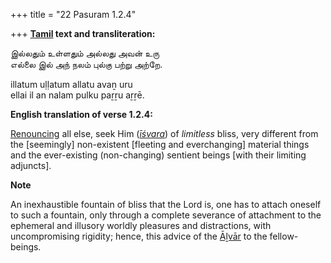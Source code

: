 +++
title = "22 Pasuram 1.2.4"

+++
**[Tamil](/definition/tamil#history "show Tamil definitions") text and transliteration:**

இல்லதும் உள்ளதும் அல்லது அவன் உரு  
எல்லை இல் அந் நலம் புல்கு பற்று அற்றே.

illatum uḷḷatum allatu avaṉ uru  
ellai il an nalam pulku paṟṟu aṟṟē.

**English translation of verse 1.2.4:**

[Renouncing](/definition/renouncing#history "show Renouncing definitions") all else, seek Him (*[īśvara](/definition/ishvara#vaishnavism "show īśvara definitions")*) of *limitless* bliss, very different from the [seemingly] non-existent [fleeting and everchanging] material things and the ever-existing (non-changing) sentient beings [with their limiting adjuncts].

**Note**

An inexhaustible fountain of bliss that the Lord is, one has to attach oneself to such a fountain, only through a complete severance of attachment to the ephemeral and illusory worldly pleasures and distractions, with uncompromising rigidity; hence, this advice of the [Āḻvār](/definition/aḻvar#vaishnavism "show Āḻvār definitions") to the fellow-beings.


